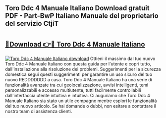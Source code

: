 ## Toro Ddc 4 Manuale Italiano Download gratuit PDF - Part-BwP Italiano Manuale del proprietario del servizio CtjiT

# <h2><a href="http://dffmq7.blite.top/?on=Toro+Ddc+4+Manuale+Italiano">🔗Download 👉🔴 Toro Ddc 4 Manuale Italiano</a></h2>

[![Toro Ddc 4 Manuale Italiano download](https://i.imgur.com/lujVjoI.png)](http://dffmq7.blite.top/?on=Toro+Ddc+4+Manuale+Italiano)
Ottieni il massimo dal tuo nuovo Toro Ddc 4 Manuale Italiano con questa guida per l'utente e copri tutto, dall'installazione alla risoluzione dei problemi. Suggerimenti per la sicurezza domestica segui questi suggerimenti per garantire un uso sicuro del tuo nuovo REDDDDDDD a casa. Toro Ddc 4 Manuale Italiano ha una serie di funzionalità avanzate tra cui geolocalizzazione, avvisi intelligenti, temi personalizzabili e accesso multiutente, tutti facilmente controllabili dall'interfaccia utente intuitiva e intuitiva. Ci auguriamo che Toro Ddc 4 Manuale Italiano sia stato un utile compagno mentre esplori le funzionalità del tuo nuovo articolo. Se hai domande o dubbi, non esitare a contattare il nostro team di assistenza clienti.
